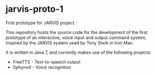 # jarvis-proto-1
First prototype for JARVIS project.

This repository hosts the source code for the development of the first
prototype of an interactive, voice input and output command system,
inspired by the JARVIS system used by Tony Stark in Iron Man.

It is written in Java 7, and currently makes use of the following
projects:

* FreeTTS   -   Text-to-speech output
* Sphynx4   -   Voice recognition
